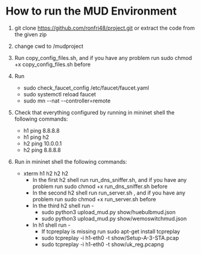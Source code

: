 # How to run the MUD Environment

1. git clone https://github.com/ronfri48/project.git or extract the code from the given zip

2. change cwd to /mudproject

3. Run copy_config_files.sh, and if you have any problem run sudo chmod +x copy_config_files.sh before

4. Run 
   * sudo check_faucet_config /etc/faucet/faucet.yaml
   * sudo systemctl reload faucet
   * sudo mn --nat --controller=remote

5. Check that everything configured by running in mininet shell the following commands:
    * h1 ping 8.8.8.8
    * h1 ping h2
    * h2 ping 10.0.0.1
    * h2 ping 8.8.8.8

6. Run in mininet shell the following commands: 
    * xterm h1 h2 h2 h2
        * In the first h2 shell run run_dns_sniffer.sh, and if you have any problem run sudo chmod +x run_dns_sniffer.sh before
        * In the second h2 shell run run_server.sh , and if you have any problem run sudo chmod +x run_server.sh before
        * In the third h2 shell run -
            * sudo python3 upload_mud.py show/huebulbmud.json
            * sudo python3 upload_mud.py show/wemoswitchmud.json
        * In h1 shell run - 
            * If tcpreplay is missing run sudo apt-get install tcpreplay
            * sudo tcpreplay -i h1-eth0 -t show/Setup-A-3-STA.pcap
            * sudo tcpreplay -i h1-eth0 -t show/uk_reg.pcapng
